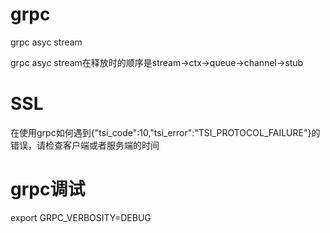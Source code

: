 # grpc
grpc asyc stream

grpc asyc stream在释放时的顺序是stream->ctx->queue->channel->stub

# SSL
在使用grpc如何遇到{"tsi_code":10,"tsi_error":"TSI_PROTOCOL_FAILURE"}的错误，请检查客户端或者服务端的时间

# grpc调试
export GRPC_VERBOSITY=DEBUG
